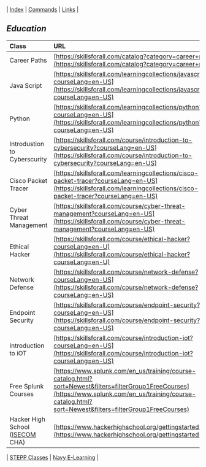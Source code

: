 <link rel="stylesheet" href="dark-theme.css">

| [Index](./index.md) | [Commands](./commands.md) | [Links](./links.md) | 


## _Education_

|Class                 | URL                                                                         |
|:---------------------|:----------------------------------------------------------------------------|
| Career Paths         | [https://skillsforall.com/catalog?category=career+path](https://skillsforall.com/catalog?category=career+path)|
| Java Script          | [https://skillsforall.com/learningcollections/javascript?courseLang=en-US](https://skillsforall.com/learningcollections/javascript?courseLang=en-US)|
| Python               | [https://skillsforall.com/learningcollections/python?courseLang=en-US](https://skillsforall.com/learningcollections/python?courseLang=en-US)|
| Introdustion to Cyberscurity | [https://skillsforall.com/course/introduction-to-cybersecurity?courseLang=en-US](https://skillsforall.com/course/introduction-to-cybersecurity?courseLang=en-US) |
| Cisco Packet Tracer    | [https://skillsforall.com/learningcollections/cisco-packet-tracer?courseLang=en-US](https://skillsforall.com/learningcollections/cisco-packet-tracer?courseLang=en-US) |
| Cyber Threat Management| [https://skillsforall.com/course/cyber-threat-management?courseLang=en-US](https://skillsforall.com/course/cyber-threat-management?courseLang=en-US) |
| Ethical Hacker  | [https://skillsforall.com/course/ethical-hacker?courseLang=en-U](https://skillsforall.com/course/ethical-hacker?courseLang=en-U) |
| Network Defense  | [https://skillsforall.com/course/network-defense?courseLang=en-US](https://skillsforall.com/course/network-defense?courseLang=en-US) |
| Endpoint Security | [https://skillsforall.com/course/endpoint-security?courseLang=en-US](https://skillsforall.com/course/endpoint-security?courseLang=en-US) |
| Introduction to iOT| [https://skillsforall.com/course/introduction-iot?courseLang=en-US](https://skillsforall.com/course/introduction-iot?courseLang=en-US) |
|Free Splunk Courses | [https://www.splunk.com/en_us/training/course-catalog.html?sort=Newest&filters=filterGroup1FreeCourses](https://www.splunk.com/en_us/training/course-catalog.html?sort=Newest&filters=filterGroup1FreeCourses) |
|Hacker High School ([ISECOM](https://www.isecom.org/) CHA)| [https://www.hackerhighschool.org/gettingstarted.html](https://www.hackerhighschool.org/gettingstarted.html) |


| [STEPP Classes](https://www.cdse.edu/) | [Navy E-Learning](http://learning.nel.navy.mil/ELIAASv2p/) |



